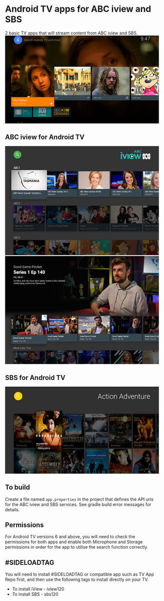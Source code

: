 # Android TV apps for ABC iview and SBS
2 basic TV apps that will stream content from ABC iview and SBS. 
![home](docs/home.jpg)

ABC iview for Android TV
-------------------------
![main](docs/main.jpg)
![details](docs/details.jpg)

SBS for Android TV
------------------
![films](docs/sbs-films.jpg)

To build
--------
Create a file named `app.properties` in the project that defines the API urls for the ABC iview and SBS services.
See gradle build error messages for details.

Permissions
-----------
For Android TV versions 6 and above, you will need to check the permissions for both apps and enable both Microphone and Storage permissions in order for the app to utilise the search function correctly.

&#35;SIDELOADTAG
------------
You will need to install &#35;SIDELOADTAG or compatible app such as TV App Repo first, and then use the following tags to install directly on your TV.
- To install iView - iview120
- To install SBS - sbs120
